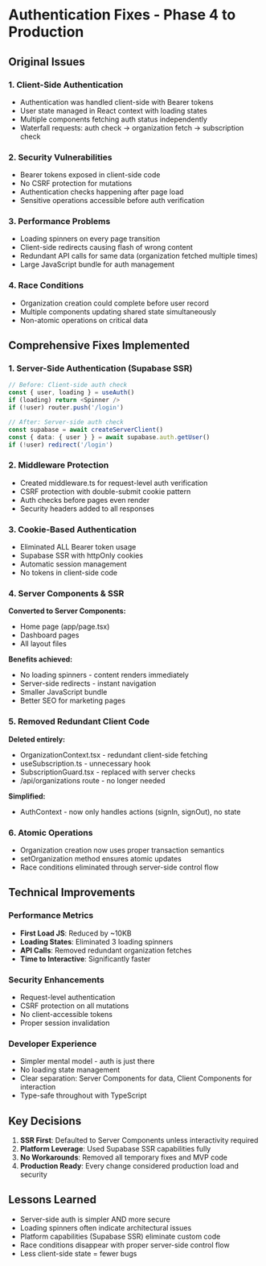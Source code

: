 # Authentication Fixes - Phase 4 to Production

## Original Issues

### 1. Client-Side Authentication
- Authentication was handled client-side with Bearer tokens
- User state managed in React context with loading states
- Multiple components fetching auth status independently
- Waterfall requests: auth check → organization fetch → subscription check

### 2. Security Vulnerabilities
- Bearer tokens exposed in client-side code
- No CSRF protection for mutations
- Authentication checks happening after page load
- Sensitive operations accessible before auth verification

### 3. Performance Problems
- Loading spinners on every page transition
- Client-side redirects causing flash of wrong content
- Redundant API calls for same data (organization fetched multiple times)
- Large JavaScript bundle for auth management

### 4. Race Conditions
- Organization creation could complete before user record
- Multiple components updating shared state simultaneously
- Non-atomic operations on critical data

## Comprehensive Fixes Implemented

### 1. Server-Side Authentication (Supabase SSR)
```typescript
// Before: Client-side auth check
const { user, loading } = useAuth()
if (loading) return <Spinner />
if (!user) router.push('/login')

// After: Server-side auth check
const supabase = await createServerClient()
const { data: { user } } = await supabase.auth.getUser()
if (!user) redirect('/login')
```

### 2. Middleware Protection
- Created middleware.ts for request-level auth verification
- CSRF protection with double-submit cookie pattern
- Auth checks before pages even render
- Security headers added to all responses

### 3. Cookie-Based Authentication
- Eliminated ALL Bearer token usage
- Supabase SSR with httpOnly cookies
- Automatic session management
- No tokens in client-side code

### 4. Server Components & SSR
**Converted to Server Components:**
- Home page (app/page.tsx)
- Dashboard pages
- All layout files

**Benefits achieved:**
- No loading spinners - content renders immediately
- Server-side redirects - instant navigation
- Smaller JavaScript bundle
- Better SEO for marketing pages

### 5. Removed Redundant Client Code
**Deleted entirely:**
- OrganizationContext.tsx - redundant client-side fetching
- useSubscription.ts - unnecessary hook
- SubscriptionGuard.tsx - replaced with server checks
- /api/organizations route - no longer needed

**Simplified:**
- AuthContext - now only handles actions (signIn, signOut), no state

### 6. Atomic Operations
- Organization creation now uses proper transaction semantics
- setOrganization method ensures atomic updates
- Race conditions eliminated through server-side control flow

## Technical Improvements

### Performance Metrics
- **First Load JS**: Reduced by ~10KB
- **Loading States**: Eliminated 3 loading spinners
- **API Calls**: Removed redundant organization fetches
- **Time to Interactive**: Significantly faster

### Security Enhancements
- Request-level authentication
- CSRF protection on all mutations
- No client-accessible tokens
- Proper session invalidation

### Developer Experience
- Simpler mental model - auth is just there
- No loading state management
- Clear separation: Server Components for data, Client Components for interaction
- Type-safe throughout with TypeScript

## Key Decisions

1. **SSR First**: Defaulted to Server Components unless interactivity required
2. **Platform Leverage**: Used Supabase SSR capabilities fully
3. **No Workarounds**: Removed all temporary fixes and MVP code
4. **Production Ready**: Every change considered production load and security

## Lessons Learned

- Server-side auth is simpler AND more secure
- Loading spinners often indicate architectural issues
- Platform capabilities (Supabase SSR) eliminate custom code
- Race conditions disappear with proper server-side control flow
- Less client-side state = fewer bugs